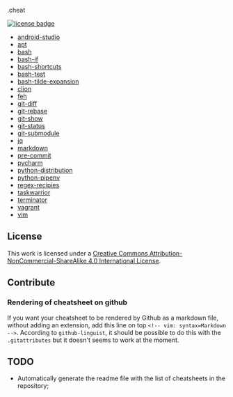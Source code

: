 [1]: http://creativecommons.org/licenses/by-nc-sa/4.0/
[license]: https://i.creativecommons.org/l/by-nc-sa/4.0/88x31.png

.cheat

[![license badge][license]][1]

- [android-studio](../android-studio)
- [apt](../apt)
- [bash](../bash)
- [bash-if](../bash-if)
- [bash-shortcuts](../bash-shortcuts)
- [bash-test](../bash-test)
- [bash-tilde-expansion](../bash-tilde-expansion)
- [clion](../clion)
- [feh](../feh)
- [git-diff](../git-diff)
- [git-rebase](../git-rebase)
- [git-show](../git-show)
- [git-status](../git-status)
- [git-submodule](../git-submodule)
- [jq](../jq)
- [markdown](../markdown)
- [pre-commit](../pre-commit)
- [pycharm](../pycharm)
- [python-distribution](../python-distribution)
- [python-pipenv](../python-pipenv)
- [regex-recipies](../regex-recipies)
- [taskwarrior](../taskwarrior)
- [terminator](../terminator)
- [vagrant](../vagrant)
- [vim](../vim)

## License

This work is licensed under a [Creative Commons Attribution-NonCommercial-ShareAlike 4.0 International License][1].

## Contribute

### Rendering of cheatsheet on github

If you want your cheatsheet to be rendered by Github as a markdown file,
without adding an extension, add this line on top `<!-- vim: syntax=Markdown
-->`. According to `github-linguist`, it should be possible to do this with the
`.gitattributes` but it doesn't seems to work at the moment.

## TODO

- Automatically generate the readme file with the list of cheatsheets in the
  repository;
